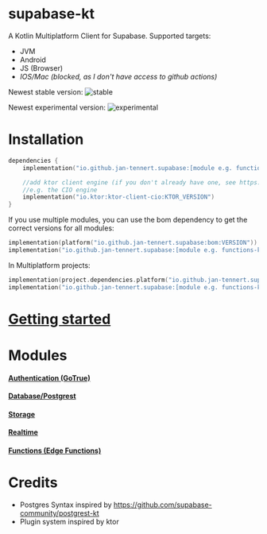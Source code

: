 # supabase-kt

A Kotlin Multiplatform Client for Supabase.
Supported targets:
- JVM
- Android
- JS (Browser)
- _IOS/Mac (blocked, as I don't have access to github actions)_

Newest stable version: ![stable](https://img.shields.io/github/release/supabase-community/supabase-kt?label=stable)

Newest experimental version: ![experimental](https://img.shields.io/maven-central/v/io.github.jan-tennert.supabase/supabase-kt?label=experimental)

# Installation

```kotlin
dependencies {
    implementation("io.github.jan-tennert.supabase:[module e.g. functions-kt or gotrue-kt]:VERSION")

    //add ktor client engine (if you don't already have one, see https://ktor.io/docs/http-client-engines.html for all engines)
    //e.g. the CIO engine
    implementation("io.ktor:ktor-client-cio:KTOR_VERSION")
}
```

If you use multiple modules, you can use the bom dependency to get the correct versions for all modules:

```kotlin
implementation(platform("io.github.jan-tennert.supabase:bom:VERSION"))
implementation("io.github.jan-tennert.supabase:[module e.g. functions-kt or gotrue-kt]")
```

In Multiplatform projects:
```kotlin
implementation(project.dependencies.platform("io.github.jan-tennert.supabase:bom:VERSION"))
implementation("io.github.jan-tennert.supabase:[module e.g. functions-kt or gotrue-kt]")
```

# [Getting started](https://github.com/supabase-community/supabase-kt/wiki/Getting-Started)

# Modules

#### [Authentication (GoTrue)](/GoTrue)

#### [Database/Postgrest](/Postgrest)

#### [Storage](/Storage)

#### [Realtime](/Realtime)

#### [Functions (Edge Functions)](/Functions)

# Credits

- Postgres Syntax inspired by https://github.com/supabase-community/postgrest-kt
- Plugin system inspired by ktor
